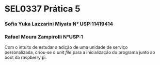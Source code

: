 # SEL0337 Prática 5
### Sofia Yuka Lazzarini Miyata N° USP:11419414 
### Rafael Moura Zampirolli     N°USP:1

Com o intuito de estudar a adição de uma unidade de  serviço personalizada, criou-se o _unit file_ para a inicialização do programa junto ao boot da raspberry pi. 



